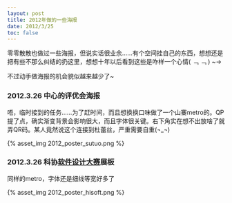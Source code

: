 ```yaml
---
layout: post
title: 2012年做的一些海报
date: 2012/3/25
toc: false
---
```


零零散散也做过一些海报，但说实话很业余……有个空间挂自己的东西，想想还是把有些不那么纠结的扔这里，想想十年以后看到这些是咋样一个心情( ﹁ ﹁ ) ~→ 

<!--more-->

不过动手做海报的机会貌似越来越少了~

### 2012.3.26 中心的评优会海报

唔，临时接到的任务……为了赶时间，而且想换换口味做了一个山寨metro的。QP提了点，确实渐变背景会影响很大，而且字体很关键。右下角实在想不出放啥了就弄QR码。某人竟然说这个连接到杜蕾丝，严重需要自重(¬_¬)

{% asset_img 2012_poster_sutuo.png %}

### 2012.3.26 科协[软件设计大赛](http://www.hisoft2012.org)展板

同样的metro，字体还是细线等宽好多了

{% asset_img 2012_poster_hisoft.png %}